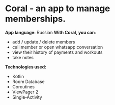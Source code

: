 # Coral - an app to manage memberships.

**App language**: Russian
**With Coral, you can**:
- add / update / delete members
- call member or open whatsapp conversation 
- view their history of payments and workouts
- take notes

**Technologies used:**
- Kotlin
- Room Database
- Coroutines
- ViewPager 2
- Single-Activity
